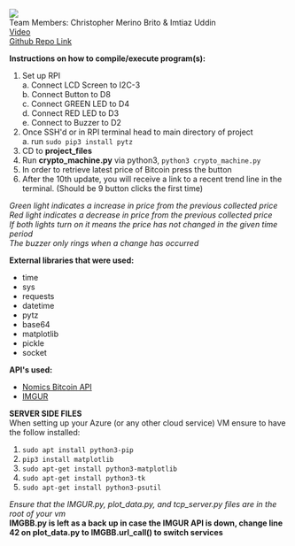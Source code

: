 ![](https://bitcoin.org/img/icons/logotop.svg?1637078881)  
Team Members: Christopher Merino Brito & Imtiaz Uddin  
[Video](example.com)  
[Github Repo Link](https://github.com/cmerino01/ee250-final-project)  

**Instructions on how to compile/execute program(s):**
1. Set up RPI  
    a. Connect LCD Screen to I2C-3  
    b. Connect Button to D8  
    c. Connect GREEN LED to D4  
    d. Connect RED LED to D3  
    e. Connect to Buzzer to D2  
2. Once SSH'd or in RPI terminal head to main directory of project  
    a. run `sudo pip3 install pytz`  
3. CD to **project_files**
4. Run **crypto_machine.py** via python3, `python3 crypto_machine.py`
5. In order to retrieve latest price of Bitcoin press the button
6. After the 10th update, you will receive a link to a recent trend line in the terminal. (Should be 9 button clicks the first time)  

*Green light indicates a increase in price from the previous collected price*  
*Red light indicates a decrease in price from the previous collected price*  
*If both lights turn on it means the price has not changed in the given time period*  
*The buzzer only rings when a change has occurred*  


**External libraries that were used:**
* time
* sys
* requests
* datetime
* pytz
* base64
* matplotlib
* pickle
* socket

**API's used:**
* [Nomics Bitcoin API](https://p.nomics.com/cryptocurrency-bitcoin-api)
* [IMGUR](https://api.imgur.com/)

**SERVER SIDE FILES**  
When setting up your Azure (or any other cloud service) VM ensure to have the follow installed:  
1. `sudo apt install python3-pip`
2. `pip3 install matplotlib`
3. `sudo apt-get install python3-matplotlib`
4. `sudo apt-get install python3-tk`
5. `sudo apt-get install python3-psutil`

*Ensure that the IMGUR.py, plot_data.py, and tcp_server.py files are in the root of your vm*  
**IMGBB.py is left as a back up in case the IMGUR API is down, change line 42 on plot_data.py to IMGBB.url_call() to switch services**  